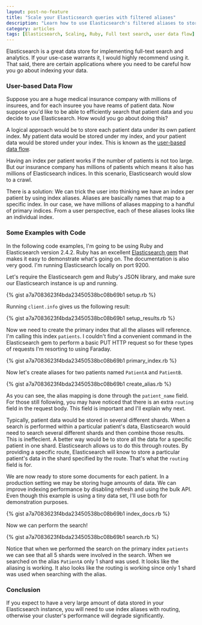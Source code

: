 ```yaml
---
layout: post-no-feature
title: "Scale your Elasticsearch queries with filtered aliases"
description: "Learn how to use Elasticsearch's filtered aliases to store and search very large datasets efficiently with a demonstration in the Ruby programming language."
category: articles
tags: [Elasticsearch, Scaling, Ruby, Full text search, user data flow]
---
```


Elasticsearch is a great data store for implementing full-text search and analytics. If your use-case warrants it, I would highly recommend using it. That said, there are certain applications where you need to be careful how you go about indexing your data.

### User-based Data Flow

Suppose you are a huge medical insurance company with millions of insurees, and for each insuree you have reams of patient data. Now suppose you'd like to be able to efficiently search that patient data and you decide to use Elasticsearch. How would you go about doing this?

A logical approach would be to store each patient data under its own patient index. My patient data would be stored under my index, and your patient data would be stored under your index. This is known as the [user-based data flow](https://www.elastic.co/guide/en/elasticsearch/guide/current/user-based.html).

Having an index per patient works if the number of patients is not too large. But our insurance company has millions of patients which means it also has millions of Elasticsearch indices. In this scenario, Elasticsearch would slow to a crawl.

There is a solution: We can trick the user into thinking we have an index per patient by using index aliases. Aliases are basically names that map to a specific index. In our case, we have millions of aliases mapping to a handful of primary indices. From a user perspective, each of these aliases looks like an individual index.

### Some Examples with Code

In the following code examples, I'm going to be using Ruby and Elasticsearch version 2.4.2. Ruby has an excellent [Elasticsearch gem](https://github.com/elastic/elasticsearch-ruby) that makes it easy to demonstrate what's going on. The documentation is also very good. I'm running Elasticsearch locally on port 9200.

Let's require the Elasticsearch gem and Ruby's JSON library, and make sure our Elasticsearch instance is up and running.

{% gist a7a7083623f4bda23450538bc08b69b1 setup.rb %}

Running ```client.info``` gives us the following result:

{% gist a7a7083623f4bda23450538bc08b69b1 setup_results.rb %}

Now we need to create the primary index that all the aliases will reference. I'm calling this index ```patients```. I couldn't find a convenient command in the Elasticsearch gem to perform a basic PUT HTTP request so for these types of requests I'm resorting to using Faraday.

{% gist a7a7083623f4bda23450538bc08b69b1 primary_index.rb %}

Now let's create aliases for two patients named ```PatientA``` and ```PatientB```.

{% gist a7a7083623f4bda23450538bc08b69b1 create_alias.rb %}

As you can see, the alias mapping is done through the ```patient_name``` field. For those still following, you may have noticed that there is an extra ```routing``` field in the request body. This field is important and I'll explain why next.

Typically, patient data would be stored in several different shards. When a search is performed within a particular patient's data, Elasticsearch would need to search several different shards and then combine those results. This is ineffecient. A better way would be to store all the data for a specific patient in one shard. Elasticsearch allows us to do this through routes. By providing a specific route, Elasticsearch will know to store a particular patient's data in the shard specified by the route. That's what the ```routing``` field is for.

We are now ready to store some documents for each patient. In a production setting we may be storing huge amounts of data. We can improve indexing performance by disabling refresh and using the bulk API. Even though this example is using a tiny data set, I'll use both for demonstration purposes.

{% gist a7a7083623f4bda23450538bc08b69b1 index_docs.rb %}

Now we can perform the search!

{% gist a7a7083623f4bda23450538bc08b69b1 search.rb %}

Notice that when we performed the search on the primary index ```patients``` we can see that all 5 shards were involved in the search. When we searched on the alias ```PatientA``` only 1 shard was used. It looks like the aliasing is working. It also looks like the routing is working since only 1 shard was used when searching with the alias.

### Conclusion

If you expect to have a very large amount of data stored in your Elasticsearch instance, you will need to use index aliases with routing, otherwise your cluster's performance will degrade significantly.
